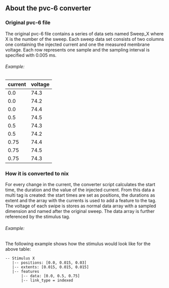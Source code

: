 ## About the pvc-6 converter

### Original pvc-6 file

The original pvc-6 file contains a series of data sets named Sweep_X where X is the number of the sweep.
Each sweep data set consists of two columns one containing the injected current and one the measured membrane voltage.
Each row represents one sample and the sampling interval is specified with 0.005 ms.

###### Example:

current | voltage
--------|--------
0.0     | 74.3
0.0     | 74.2
0.0     | 74.4
0.5     | 74.5
0.5     | 74.3
0.5     | 74.2
0.75    | 74.4
0.75    | 74.5
0.75    | 74.3

### How it is converted to nix

For every change in the current, the converter script calculates the start time, the duration and the value of the 
injected current.
From this data a multi tag is created: the start times are set as positions, the durations as extent and the array with 
the currents is used to add a feature to the tag.
The voltage of each swipe is stores as normal data array with a sampled dimension and named after the original sweep.
The data array is further referenced by the stimulus tag.

###### Example:

The following example shows how the stimulus would look like for the above table:

```
-- Stimulus X
   |-- positions: [0.0, 0.015, 0.03]
   |-- extents: [0.015, 0.015, 0.015]
   |-- features
       |-- data: [0.0, 0.5, 0.75]
       |-- link_type = indexed
```
